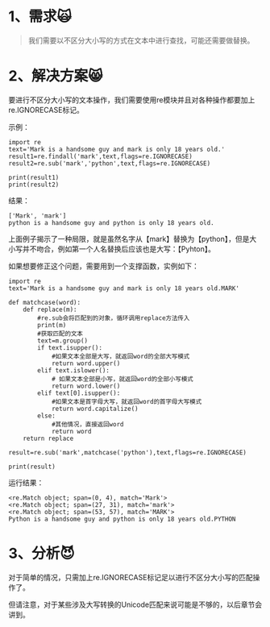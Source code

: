 # 1、需求🙀

> 我们需要以不区分大小写的方式在文本中进行查找，可能还需要做替换。

# 2、解决方案😸

要进行不区分大小写的文本操作，我们需要使用re模块并且对各种操作都要加上re.IGNORECASE标记。

示例：

```
import re
text='Mark is a handsome guy and mark is only 18 years old.'
result1=re.findall('mark',text,flags=re.IGNORECASE)
result2=re.sub('mark','python',text,flags=re.IGNORECASE)

print(result1)
print(result2)
```

结果：

```
['Mark', 'mark']
python is a handsome guy and python is only 18 years old.
```

上面例子揭示了一种局限，就是虽然名字从【mark】替换为【python】，但是大小写并不吻合，例如第一个人名替换后应该也是大写：【Pyhton】。

如果想要修正这个问题，需要用到一个支撑函数，实例如下：

```
import re
text='Mark is a handsome guy and mark is only 18 years old.MARK'

def matchcase(word):
    def replace(m):
        #re.sub会将匹配到的对象，循环调用replace方法传入
        print(m)
        #获取匹配的文本
        text=m.group()
        if text.isupper():
            #如果文本全部是大写，就返回word的全部大写模式
            return word.upper()
        elif text.islower():
            # 如果文本全部是小写，就返回word的全部小写模式
            return word.lower()
        elif text[0].isupper():
            #如果文本是首字母大写，就返回word的首字母大写模式
            return word.capitalize()
        else:
            #其他情况，直接返回word
            return word
    return replace

result=re.sub('mark',matchcase('python'),text,flags=re.IGNORECASE)

print(result)
```

运行结果：

```
<re.Match object; span=(0, 4), match='Mark'>
<re.Match object; span=(27, 31), match='mark'>
<re.Match object; span=(53, 57), match='MARK'>
Python is a handsome guy and python is only 18 years old.PYTHON
```

# 3、分析😈

对于简单的情况，只需加上re.IGNORECASE标记足以进行不区分大小写的匹配操作了。

但请注意，对于某些涉及大写转换的Unicode匹配来说可能是不够的，以后章节会讲到。



